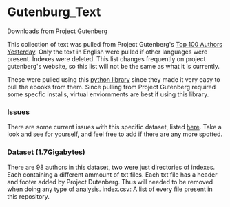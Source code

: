 # Gutenburg_Text
Downloads from Project Gutenberg

This collection of text was pulled from Project Gutenberg's [Top 100 Authors Yesterday](https://www.gutenberg.org/browse/scores/top#authors-last1). Only the text in English were pulled if other languages were present. Indexes were deleted. This list changes frequently on project gutenberg's website, so this list will not be the same as what it is currently. 

These were pulled using this [python library](https://github.com/c-w/Gutenberg) since they made it very easy to pull the ebooks from them. Since pulling from Project Gutenberg required some specfic installs, virtual enviornments are best if using this library. 


### Issues
There are some current issues with this specific dataset, listed [here](https://github.com/DigiUGA/Gutenberg_Text/issues/1). Take a look and see for yourself, and feel free to add if there are any more spotted. 

### Dataset (1.7Gigabytes)

There are 98 authors in this dataset, two were just directories of indexes. Each containing a different ammount of txt files. Each txt file has a header and footer added by Project Dutenberg. Thus will needed to be removed when doing any type of analysis. 
index.csv: A list of every file present in this repository. 
